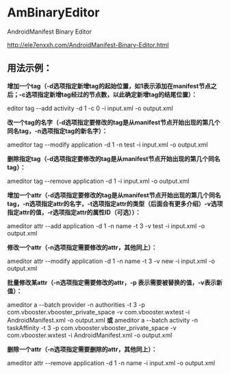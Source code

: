 # AmBinaryEditor

AndroidManifest Binary Editor

http://ele7enxxh.com/AndroidManifest-Binary-Editor.html

## 用法示例：
**增加一个tag（-d选项指定新增tag的起始位置，如1表示添加在manifest节点之后；-c选项指定新增tag经过的节点数，以此确定新增tag的结尾位置）：**

editor tag --add activity -d 1 -c 0 -i input.xml -o output.xml

**改一个tag的名字（-d选项指定要修改的tag是从manifest节点开始出现的第几个同名tag，-n选项指定tag的新名字）：**

ameditor tag --modify application -d 1 -n test -i input.xml -o output.xml

**删除指定tag（-d选项指定要修改的tag是从manifest节点开始出现的第几个同名tag）：**

ameditor tag --remove application -d 1 -i input.xml -o output.xml

**增加一个attr（-d选项指定要修改的tag是从manifest节点开始出现的第几个同名tag，-n选项指定attr的名字，-t选项指定attr的类型（后面会有更多介绍）-v选项指定attr的值，-r选项指定attr的属性ID（可选））：**

ameditor attr --add application -d 1 -n name -t 3 -v test -i input.xml -o output.xml

**修改一个attr（-n选项指定需要修改的attr，其他同上）：**

ameditor attr --modify application -d 1 -n name -t 3 -v new -i input.xml -o output.xml

**批量修改某attr（-n选项指定需要修改的attr，-p 表示需要被替换的值，-v表示新值）：**

ameditor a --batch provider -n authorities -t 3 -p com.vbooster.vbooster_private_space -v com.vbooster.wxtest -i AndroidManifest.xml -o output.xml
**或**
ameditor a --batch activity -n taskAffinity -t 3 -p com.vbooster.vbooster_private_space -v com.vbooster.wxtest -i AndroidManifest.xml -o output.xml

**删除一个attr（-n选项指定需要删除的attr，其他同上）：**

ameditor attr --remove application -d 1 -n name -i input.xml -o output.xml